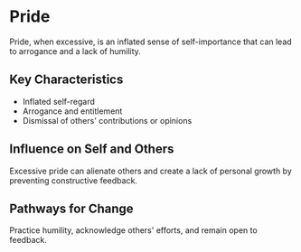 # Pride

Pride, when excessive, is an inflated sense of self-importance that can lead to arrogance and a lack of humility.

## Key Characteristics

- Inflated self-regard
- Arrogance and entitlement
- Dismissal of others' contributions or opinions

## Influence on Self and Others

Excessive pride can alienate others and create a lack of personal growth by preventing constructive feedback.

## Pathways for Change

Practice humility, acknowledge others' efforts, and remain open to feedback.
